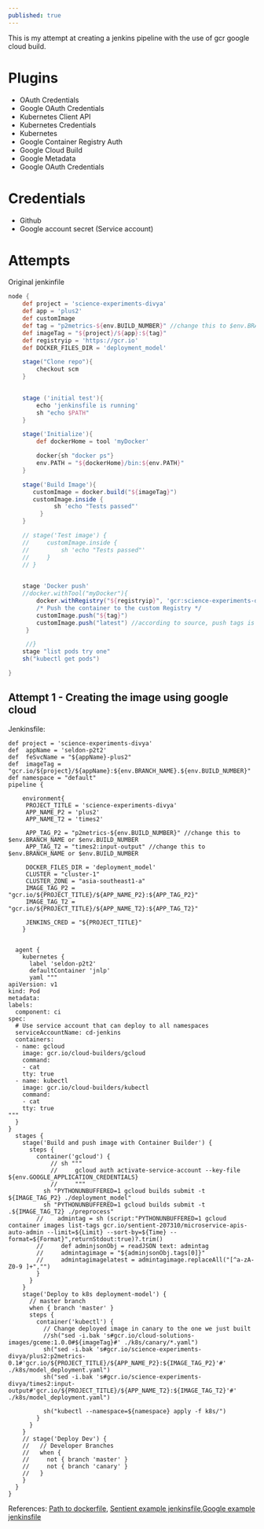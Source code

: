 ```yaml
---
published: true
---
```

This is my attempt at creating a jenkins pipeline with the use of gcr google cloud build.

# Plugins
- OAuth Credentials
- Google OAuth Credentials	
- Kubernetes Client API	 
- Kubernetes Credentials	 
- Kubernetes	 
- Google Container Registry Auth	 
- Google Cloud Build	 
- Google Metadata	 
- Google OAuth Credentials	 

# Credentials
- Github
- Google account secret (Service account)


# Attempts

Original jenkinfile

```groovy
node {
    def project = 'science-experiments-divya'
    def app = 'plus2'
    def customImage
    def tag = "p2metrics-${env.BUILD_NUMBER}" //change this to $env.BRANCH_NAME or $env.BUILD_NUMBER
    def imageTag = "${project}/${app}:${tag}"
    def registryip = 'https://gcr.io'
    def DOCKER_FILES_DIR = 'deployment_model'

    stage("Clone repo"){
        checkout scm
    }
   

    stage ('initial test'){
        echo 'jenkinsfile is running'
        sh "echo $PATH"
    }

    stage('Initialize'){
        def dockerHome = tool 'myDocker'

        docker{sh "docker ps"}
        env.PATH = "${dockerHome}/bin:${env.PATH}"
    }

    stage('Build Image'){
       customImage = docker.build("${imageTag}")
       customImage.inside {
             sh 'echo "Tests passed"'
         }
    }

    // stage('Test image') {
    //     customImage.inside {
    //         sh 'echo "Tests passed"'
    //     }
    // }
        

    stage 'Docker push'
    //docker.withTool("myDocker"){
        docker.withRegistry("${registryip}", 'gcr:science-experiments-divya') {
        /* Push the container to the custom Registry */
        customImage.push("${tag}") 
        customImage.push("latest") //according to source, push tags is cheap 
     }

     //}
    stage "list pods try one"
    sh("kubectl get pods")

}
```

## Attempt 1 - Creating the image using google cloud


Jenkinsfile:
```
def project = 'science-experiments-divya'
def  appName = 'seldon-p2t2'
def  feSvcName = "${appName}-plus2"
def  imageTag = "gcr.io/${project}/${appName}:${env.BRANCH_NAME}.${env.BUILD_NUMBER}"
def namespace = "default"
pipeline {

    environment{
     PROJECT_TITLE = 'science-experiments-divya'
     APP_NAME_P2 = 'plus2'
     APP_NAME_T2 = 'times2'

     APP_TAG_P2 = "p2metrics-${env.BUILD_NUMBER}" //change this to $env.BRANCH_NAME or $env.BUILD_NUMBER
     APP_TAG_T2 = "times2:input-output" //change this to $env.BRANCH_NAME or $env.BUILD_NUMBER

     DOCKER_FILES_DIR = 'deployment_model'
     CLUSTER = "cluster-1"
     CLUSTER_ZONE = "asia-southeast1-a"
     IMAGE_TAG_P2 = "gcr.io/${PROJECT_TITLE}/${APP_NAME_P2}:${APP_TAG_P2}"
     IMAGE_TAG_T2 = "gcr.io/${PROJECT_TITLE}/${APP_NAME_T2}:${APP_TAG_T2}"

     JENKINS_CRED = "${PROJECT_TITLE}"
    }


  agent {
    kubernetes {
      label 'seldon-p2t2'
      defaultContainer 'jnlp'
      yaml """
apiVersion: v1
kind: Pod
metadata:
labels:
  component: ci
spec:
  # Use service account that can deploy to all namespaces
  serviceAccountName: cd-jenkins
  containers:
  - name: gcloud
    image: gcr.io/cloud-builders/gcloud
    command:
    - cat
    tty: true
  - name: kubectl
    image: gcr.io/cloud-builders/kubectl
    command:
    - cat
    tty: true
"""
  }
}
  stages {
    stage('Build and push image with Container Builder') {
      steps {
        container('gcloud') {
            // sh """
            //     gcloud auth activate-service-account --key-file ${env.GOOGLE_APPLICATION_CREDENTIALS}
            //     """
          sh "PYTHONUNBUFFERED=1 gcloud builds submit -t ${IMAGE_TAG_P2} ./deployment_model"
          sh "PYTHONUNBUFFERED=1 gcloud builds submit -t .${IMAGE_TAG_T2} ./preprocess"
        //    admintag = sh (script:"PYTHONUNBUFFERED=1 gcloud container images list-tags gcr.io/sentient-207310/microservice-apis-auto-admin --limit=${Limit} --sort-by=${Time} --format=${Format}",returnStdout:true)?.trim()
        //     def adminjsonObj = readJSON text: admintag
        //     admintagimage = "${adminjsonObj.tags[0]}"
        //     admintagimagelatest = admintagimage.replaceAll("[^a-zA-Z0-9 ]+","")
        }
      }
    }
    stage('Deploy to k8s deployment-model') {
      // master branch
      when { branch 'master' }
      steps {
        container('kubectl') {
          // Change deployed image in canary to the one we just built
          //sh("sed -i.bak 's#gcr.io/cloud-solutions-images/gceme:1.0.0#${imageTag}#' ./k8s/canary/*.yaml")
          sh("sed -i.bak 's#gcr.io/science-experiments-divya/plus2:p2metrics-0.1#'gcr.io/${PROJECT_TITLE}/${APP_NAME_P2}:${IMAGE_TAG_P2}'#' ./k8s/model_deployment.yaml")
          sh("sed -i.bak 's#gcr.io/science-experiments-divya/times2:input-output#'gcr.io/${PROJECT_TITLE}/${APP_NAME_T2}:${IMAGE_TAG_T2}'#' ./k8s/model_deployment.yaml")

          sh("kubectl --namespace=${namespace} apply -f k8s/")
        } 
      }
    }
    // stage('Deploy Dev') {
    //   // Developer Branches
    //   when { 
    //     not { branch 'master' } 
    //     not { branch 'canary' }
    //   }     
    }
  }
}
```


References:
[Path to dockerfile](https://stackoverflow.com/questions/58327157/specify-dockerfile-for-gcloud-build-submit), [Sentient example jenkinsfile](https://github.com/sentient-io/platform-flask-flexi/blob/master/prod-gke-yaml/prod-api-auto-deployment.yaml),[Google example jenkinsfile](https://github.com/GoogleCloudPlatform/continuous-deployment-on-kubernetes/blob/320bf7b11cc3f4f9d74fe26a173f886574e2ef2f/sample-app/Jenkinsfile)
